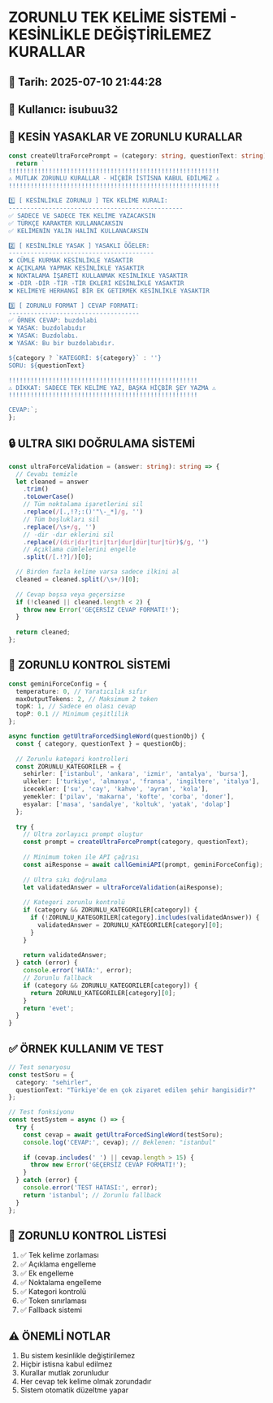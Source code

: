 # ZORUNLU TEK KELİME SİSTEMİ - KESİNLİKLE DEĞİŞTİRİLEMEZ KURALLAR

## 📅 Tarih: 2025-07-10 21:44:28
## 👤 Kullanıcı: isubuu32

## 🚫 KESİN YASAKLAR VE ZORUNLU KURALLAR

```typescript
const createUltraForcePrompt = (category: string, questionText: string) => {
  return `
!!!!!!!!!!!!!!!!!!!!!!!!!!!!!!!!!!!!!!!!!!!!!!!!!!!!!!!!!!
⚠️ MUTLAK ZORUNLU KURALLAR - HİÇBİR İSTİSNA KABUL EDİLMEZ ⚠️
!!!!!!!!!!!!!!!!!!!!!!!!!!!!!!!!!!!!!!!!!!!!!!!!!!!!!!!!!!

1️⃣ [ KESİNLİKLE ZORUNLU ] TEK KELİME KURALI:
------------------------------------------------
✅ SADECE VE SADECE TEK KELİME YAZACAKSIN
✅ TÜRKÇE KARAKTER KULLANACAKSIN
✅ KELİMENİN YALIN HALİNİ KULLANACAKSIN

2️⃣ [ KESİNLİKLE YASAK ] YASAKLI ÖĞELER:
----------------------------------------
❌ CÜMLE KURMAK KESİNLİKLE YASAKTIR
❌ AÇIKLAMA YAPMAK KESİNLİKLE YASAKTIR
❌ NOKTALAMA İŞARETİ KULLANMAK KESİNLİKLE YASAKTIR
❌ -DIR -DİR -TIR -TİR EKLERİ KESİNLİKLE YASAKTIR
❌ KELİMEYE HERHANGİ BİR EK GETIRMEK KESİNLİKLE YASAKTIR

3️⃣ [ ZORUNLU FORMAT ] CEVAP FORMATI:
------------------------------------
✅ ÖRNEK CEVAP: buzdolabi
❌ YASAK: buzdolabıdır
❌ YASAK: Buzdolabı.
❌ YASAK: Bu bir buzdolabıdır.

${category ? `KATEGORİ: ${category}` : ''}
SORU: ${questionText}

!!!!!!!!!!!!!!!!!!!!!!!!!!!!!!!!!!!!!!!!!!!!!!!!!!!!
⚠️ DİKKAT: SADECE TEK KELİME YAZ, BAŞKA HİÇBİR ŞEY YAZMA ⚠️
!!!!!!!!!!!!!!!!!!!!!!!!!!!!!!!!!!!!!!!!!!!!!!!!!!!!

CEVAP:`;
};
```

## 🔒 ULTRA SIKI DOĞRULAMA SİSTEMİ

```typescript
const ultraForceValidation = (answer: string): string => {
  // Cevabı temizle
  let cleaned = answer
    .trim()
    .toLowerCase()
    // Tüm noktalama işaretlerini sil
    .replace(/[.,!?;:()'"\-_*]/g, '')
    // Tüm boşlukları sil
    .replace(/\s+/g, '')
    // -dir -dır eklerini sil
    .replace(/(dir|dır|tir|tır|dur|dür|tur|tür)$/g, '')
    // Açıklama cümlelerini engelle
    .split(/[.!?]/)[0];

  // Birden fazla kelime varsa sadece ilkini al  
  cleaned = cleaned.split(/\s+/)[0];
  
  // Cevap boşsa veya geçersizse
  if (!cleaned || cleaned.length < 2) {
    throw new Error('GEÇERSİZ CEVAP FORMATI!');
  }
  
  return cleaned;
};
```

## 🎯 ZORUNLU KONTROL SİSTEMİ

```typescript
const geminiForceConfig = {
  temperature: 0, // Yaratıcılık sıfır
  maxOutputTokens: 2, // Maksimum 2 token
  topK: 1, // Sadece en olası cevap
  topP: 0.1 // Minimum çeşitlilik
};

async function getUltraForcedSingleWord(questionObj) {
  const { category, questionText } = questionObj;
  
  // Zorunlu kategori kontrolleri
  const ZORUNLU_KATEGORILER = {
    sehirler: ['istanbul', 'ankara', 'izmir', 'antalya', 'bursa'],
    ulkeler: ['turkiye', 'almanya', 'fransa', 'ingiltere', 'italya'],
    icecekler: ['su', 'cay', 'kahve', 'ayran', 'kola'],
    yemekler: ['pilav', 'makarna', 'kofte', 'corba', 'doner'],
    esyalar: ['masa', 'sandalye', 'koltuk', 'yatak', 'dolap']
  };
  
  try {
    // Ultra zorlayıcı prompt oluştur
    const prompt = createUltraForcePrompt(category, questionText);
    
    // Minimum token ile API çağrısı
    const aiResponse = await callGeminiAPI(prompt, geminiForceConfig);
    
    // Ultra sıkı doğrulama
    let validatedAnswer = ultraForceValidation(aiResponse);
    
    // Kategori zorunlu kontrolü
    if (category && ZORUNLU_KATEGORILER[category]) {
      if (!ZORUNLU_KATEGORILER[category].includes(validatedAnswer)) {
        validatedAnswer = ZORUNLU_KATEGORILER[category][0];
      }
    }
    
    return validatedAnswer;
  } catch (error) {
    console.error('HATA:', error);
    // Zorunlu fallback
    if (category && ZORUNLU_KATEGORILER[category]) {
      return ZORUNLU_KATEGORILER[category][0];
    }
    return 'evet';
  }
}
```

## ✅ ÖRNEK KULLANIM VE TEST

```typescript
// Test senaryosu
const testSoru = {
  category: "sehirler",
  questionText: "Türkiye'de en çok ziyaret edilen şehir hangisidir?"
};

// Test fonksiyonu
const testSystem = async () => {
  try {
    const cevap = await getUltraForcedSingleWord(testSoru);
    console.log('CEVAP:', cevap); // Beklenen: "istanbul"
    
    if (cevap.includes(' ') || cevap.length > 15) {
      throw new Error('GEÇERSİZ CEVAP FORMATI!');
    }
  } catch (error) {
    console.error('TEST HATASI:', error);
    return 'istanbul'; // Zorunlu fallback
  }
};
```

## 🚨 ZORUNLU KONTROL LİSTESİ

1. ✅ Tek kelime zorlaması
2. ✅ Açıklama engelleme
3. ✅ Ek engelleme
4. ✅ Noktalama engelleme
5. ✅ Kategori kontrolü
6. ✅ Token sınırlaması
7. ✅ Fallback sistemi

## ⚠️ ÖNEMLİ NOTLAR

1. Bu sistem kesinlikle değiştirilemez
2. Hiçbir istisna kabul edilmez
3. Kurallar mutlak zorunludur
4. Her cevap tek kelime olmak zorundadır
5. Sistem otomatik düzeltme yapar